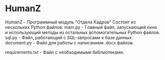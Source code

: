 # HumanZ
HumanZ - Программный модуль "Отдела Кадров"
Состоит из нескольких Python файлов:
main.py - Главный файл, запускающий окна и использующий методы из остальных вспомогательных Python файлов.
sql.py - Файл, работающий с SQL-запросами к базе данных.
document.py - Файл для работы с написанием .docx файлов.

requirements.txt - Файл с необходимыми библиотеками.
